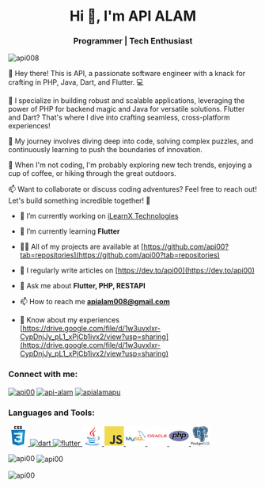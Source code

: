<h1 align="center">Hi 👋, I'm API ALAM</h1>
<h3 align="center">Programmer | Tech Enthusiast</h3>
<p align="left"> <img src="https://komarev.com/ghpvc/?username=api008&label=Profile%20views&color=0e75b6&style=flat" alt="api008" /> </p>


👋 Hey there! This is API, a passionate software engineer with a knack for crafting in PHP, Java, Dart, and Flutter. 💻

🚀 I specialize in building robust and scalable applications, leveraging the power of PHP for backend magic and Java for versatile solutions. Flutter and Dart? That's where I dive into crafting seamless, cross-platform experiences!

🌟 My journey involves diving deep into code, solving complex puzzles, and continuously learning to push the boundaries of innovation.

🔧 When I'm not coding, I'm probably exploring new tech trends, enjoying a cup of coffee, or hiking through the great outdoors.

📫 Want to collaborate or discuss coding adventures? Feel free to reach out! Let's build something incredible together! 🌈


- 🔭 I’m currently working on [iLearnX Technologies](https://ilearnx.live/)

- 🌱 I’m currently learning **Flutter**

- 👨‍💻 All of my projects are available at [https://github.com/api00?tab=repositories](https://github.com/api00?tab=repositories)

- 📝 I regularly write articles on [https://dev.to/api00](https://dev.to/api00)

- 💬 Ask me about **Flutter, PHP, RESTAPI**

- 📫 How to reach me **apialam008@gmail.com**

- 📄 Know about my experiences [https://drive.google.com/file/d/1w3uvxIxr-CypDnjJy_pL1_xPjCb1ivx2/view?usp=sharing](https://drive.google.com/file/d/1w3uvxIxr-CypDnjJy_pL1_xPjCb1ivx2/view?usp=sharing)


<h3 align="left">Connect with me:</h3>
<p align="left">
<a href="https://dev.to/api00" target="blank"><img align="center" src="https://raw.githubusercontent.com/rahuldkjain/github-profile-readme-generator/master/src/images/icons/Social/devto.svg" alt="api00" height="30" width="40" /></a>
<a href="https://linkedin.com/in/api-alam" target="blank"><img align="center" src="https://raw.githubusercontent.com/rahuldkjain/github-profile-readme-generator/master/src/images/icons/Social/linked-in-alt.svg" alt="api-alam" height="30" width="40" /></a>
<a href="https://fb.com/apialamapu" target="blank"><img align="center" src="https://raw.githubusercontent.com/rahuldkjain/github-profile-readme-generator/master/src/images/icons/Social/facebook.svg" alt="apialamapu" height="30" width="40" /></a>
</p>

<h3 align="left">Languages and Tools:</h3>
<p align="left"> <a href="https://www.w3schools.com/css/" target="_blank" rel="noreferrer"> <img src="https://raw.githubusercontent.com/devicons/devicon/master/icons/css3/css3-original-wordmark.svg" alt="css3" width="40" height="40"/> </a> <a href="https://dart.dev" target="_blank" rel="noreferrer"> <img src="https://www.vectorlogo.zone/logos/dartlang/dartlang-icon.svg" alt="dart" width="40" height="40"/> </a> <a href="https://flutter.dev" target="_blank" rel="noreferrer"> <img src="https://www.vectorlogo.zone/logos/flutterio/flutterio-icon.svg" alt="flutter" width="40" height="40"/> </a> <a href="https://www.java.com" target="_blank" rel="noreferrer"> <img src="https://raw.githubusercontent.com/devicons/devicon/master/icons/java/java-original.svg" alt="java" width="40" height="40"/> </a> <a href="https://developer.mozilla.org/en-US/docs/Web/JavaScript" target="_blank" rel="noreferrer"> <img src="https://raw.githubusercontent.com/devicons/devicon/master/icons/javascript/javascript-original.svg" alt="javascript" width="40" height="40"/> </a> <a href="https://www.mysql.com/" target="_blank" rel="noreferrer"> <img src="https://raw.githubusercontent.com/devicons/devicon/master/icons/mysql/mysql-original-wordmark.svg" alt="mysql" width="40" height="40"/> </a> <a href="https://www.oracle.com/" target="_blank" rel="noreferrer"> <img src="https://raw.githubusercontent.com/devicons/devicon/master/icons/oracle/oracle-original.svg" alt="oracle" width="40" height="40"/> </a> <a href="https://www.php.net" target="_blank" rel="noreferrer"> <img src="https://raw.githubusercontent.com/devicons/devicon/master/icons/php/php-original.svg" alt="php" width="40" height="40"/> </a> <a href="https://www.postgresql.org" target="_blank" rel="noreferrer"> <img src="https://raw.githubusercontent.com/devicons/devicon/master/icons/postgresql/postgresql-original-wordmark.svg" alt="postgresql" width="40" height="40"/> </a> </p>

<p><img align="left" src="https://github-readme-stats.vercel.app/api/top-langs?username=api00&show_icons=true&locale=en&layout=compact" alt="api00" /></p>

<p>&nbsp;<img align="center" src="https://github-readme-stats.vercel.app/api?username=api00&show_icons=true&locale=en" alt="api00" /></p>

<p><img align="center" src="https://github-readme-streak-stats.herokuapp.com/?user=api00&" alt="api00" /></p>



